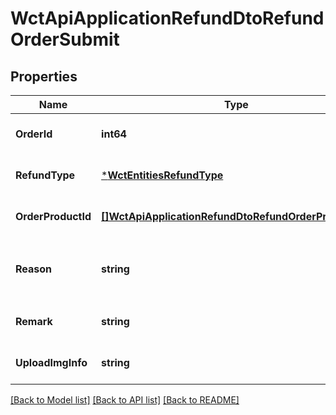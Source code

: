 # WctApiApplicationRefundDtoRefundOrderSubmit

## Properties
Name | Type | Description | Notes
------------ | ------------- | ------------- | -------------
**OrderId** | **int64** | 订单Id | [optional] [default to null]
**RefundType** | [***WctEntitiesRefundType**](WCT.Entities.RefundType.md) |  | [optional] [default to null]
**OrderProductId** | [**[]WctApiApplicationRefundDtoRefundOrderProductDto**](WCT.Api.Application.Refund.Dto.RefundOrderProductDto.md) | 部分退款商品信息 | [optional] [default to null]
**Reason** | **string** | 退货原因（存储的为枚举，需要进行转换） | [optional] [default to null]
**Remark** | **string** | 备注信息 | [optional] [default to null]
**UploadImgInfo** | **string** | 上传图片信息 | [optional] [default to null]

[[Back to Model list]](../README.md#documentation-for-models) [[Back to API list]](../README.md#documentation-for-api-endpoints) [[Back to README]](../README.md)

